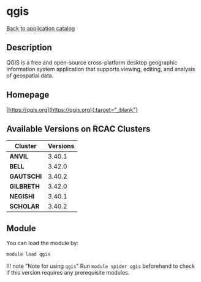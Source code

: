 # qgis

[Back to application catalog](../app_catalog.md)

## Description

QGIS is a free and open-source cross-platform desktop geographic information system application that supports viewing, editing, and analysis of geospatial data.

## Homepage

[https://qgis.org](https://qgis.org){:target="_blank"}

## Available Versions on RCAC Clusters

|Cluster|Versions|
|---|---|
**ANVIL**|3.40.1
**BELL**|3.42.0
**GAUTSCHI**|3.40.2
**GILBRETH**|3.42.0
**NEGISHI**|3.40.1
**SCHOLAR**|3.40.2

## Module

You can load the module by:

```bash
module load qgis
```

!!! note "Note for using `qgis`"
    Run `module spider qgis` beforehand to check if this version requires any prerequisite modules.

